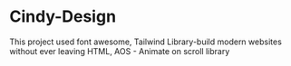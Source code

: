 # Cindy-Design
This project used font awesome, Tailwind Library-build modern websites without ever leaving HTML, 
AOS - Animate on scroll library
